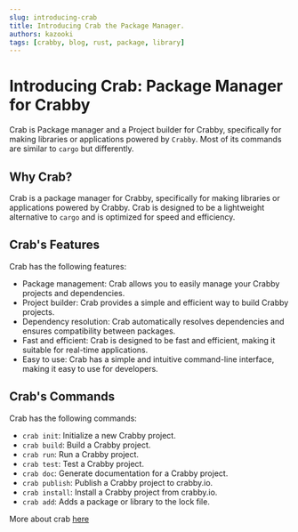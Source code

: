 ```yaml
---
slug: introducing-crab
title: Introducing Crab the Package Manager.
authors: kazooki
tags: [crabby, blog, rust, package, library]
---
```


# Introducing Crab: Package Manager for Crabby

Crab is Package manager and a Project builder for Crabby, specifically for making libraries or applications
powered by `Crabby`. Most of its commands are similar to `cargo` but differently.

## Why Crab?

Crab is a package manager for Crabby, specifically for making libraries or applications powered by Crabby.
Crab is designed to be a lightweight alternative to `cargo` and is optimized for speed and efficiency.

## Crab's Features

Crab has the following features:

* Package management: Crab allows you to easily manage your Crabby projects and dependencies.
* Project builder: Crab provides a simple and efficient way to build Crabby projects.
* Dependency resolution: Crab automatically resolves dependencies and ensures compatibility between packages.
* Fast and efficient: Crab is designed to be fast and efficient, making it suitable for real-time applications.
* Easy to use: Crab has a simple and intuitive command-line interface, making it easy to use for developers.

## Crab's Commands

Crab has the following commands:

* `crab init`: Initialize a new Crabby project.
* `crab build`: Build a Crabby project.
* `crab run`: Run a Crabby project.
* `crab test`: Test a Crabby project.
* `crab doc`: Generate documentation for a Crabby project.
* `crab publish`: Publish a Crabby project to crabby.io.
* `crab install`: Install a Crabby project from crabby.io.
* `crab add`: Adds a package or library to the lock file.

More about crab [here](https://github.com/crab-lang/crab)